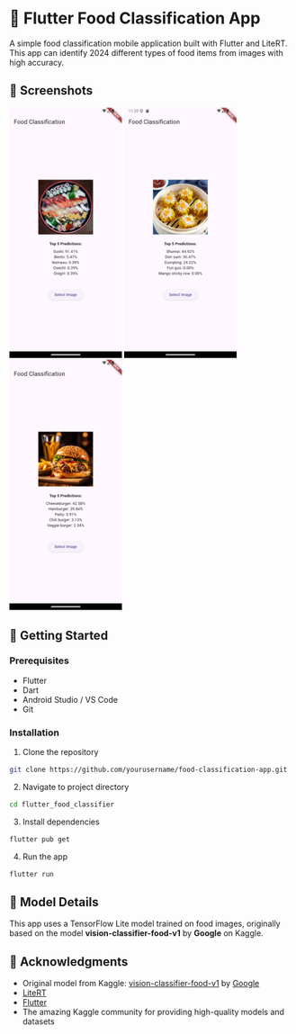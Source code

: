 # 🍔 Flutter Food Classification App

A simple food classification mobile application built with Flutter and LiteRT. This app can identify 2024 different types of food items from images with high accuracy.

## 📱 Screenshots

<p float="left">
  <img src="assets/img/01.png" width="200" />
  <img src="assets/img/02.png" width="200" />
  <img src="assets/img/03.png" width="200" />
</p>

## 🚀 Getting Started

### Prerequisites

- Flutter 
- Dart 
- Android Studio / VS Code
- Git

### Installation

1. Clone the repository
```bash
git clone https://github.com/yourusername/food-classification-app.git
```

2. Navigate to project directory
```bash
cd flutter_food_classifier
```

3. Install dependencies
```bash
flutter pub get
```

4. Run the app
```bash
flutter run
```

## 🤖 Model Details

This app uses a TensorFlow Lite model trained on food images, originally based on the model **vision-classifier-food-v1** by **Google** on Kaggle.

## 🙏 Acknowledgments

* Original model from Kaggle: [vision-classifier-food-v1](https://www.kaggle.com/models/google/aiy/tfLite/vision-classifier-food-v1) by [Google](https://www.kaggle.com/organizations/google)
* [LiteRT](https://ai.google.dev/edge/litert)
* [Flutter](https://flutter.dev)
* The amazing Kaggle community for providing high-quality models and datasets
